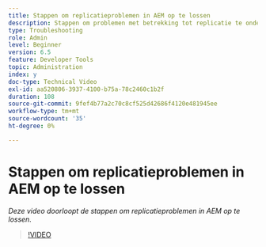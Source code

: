 ```yaml
---
title: Stappen om replicatieproblemen in AEM op te lossen
description: Stappen om problemen met betrekking tot replicatie te onderzoeken en op te lossen
type: Troubleshooting
role: Admin
level: Beginner
version: 6.5
feature: Developer Tools
topic: Administration
index: y
doc-type: Technical Video
exl-id: aa520806-3937-4100-b75a-78c2460c1b2f
duration: 108
source-git-commit: 9fef4b77a2c70c8cf525d42686f4120e481945ee
workflow-type: tm+mt
source-wordcount: '35'
ht-degree: 0%

---
```


# Stappen om replicatieproblemen in AEM op te lossen

*Deze video doorloopt de stappen om replicatieproblemen in AEM op te lossen.*

>[!VIDEO](https://video.tv.adobe.com/v/335471?quality=12&learn=on)
